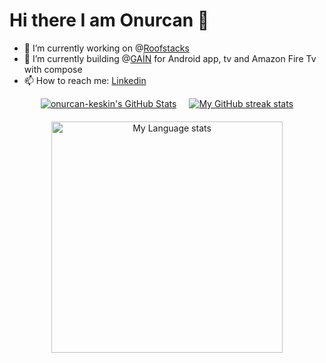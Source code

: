 
# Hi there I am Onurcan 👋

- 🔭 I’m currently working on @[Roofstacks](https://roofstacks.com/)
- 🌱 I’m currently building @[GAİN](https://play.google.com/store/apps/details?id=com.trgain.mikrogain&hl=tr&pli=1) for Android app, tv and Amazon Fire Tv with compose
- 📫 How to reach me: [Linkedin](https://www.linkedin.com/in/onurcan-keskin-andev97/)

<div style="display: flex; flex-direction: column; justify-content: center; align-items: center; gap: 20px;">
  <!-- GitHub Stats and Streak Stats -->
  <div style="display: flex; justify-content: center; align-items: center; gap: 20px;">
    <a href="https://awesome-github-stats.azurewebsites.net/index.html??cardType=github&theme=nord&preferLogin=false&Border=DD272700">    
      <img alt="onurcan-keskin's GitHub Stats" src="https://awesome-github-stats.azurewebsites.net/user-stats/onurcan-keskin?cardType=github&theme=nord&preferLogin=false&Border=DD272700" />
    </a>
             
  <a href="https://github-readme-streak-stats-phi-opal.vercel.app/?user=onurcan-keskin&theme=nord&locale=en&type=svg&hide_border=true">
      <img src="https://github-readme-streak-stats-phi-opal.vercel.app/?user=onurcan-keskin&theme=nord&locale=en&type=svg&hide_border=true" alt="My GitHub streak stats" />
    </a>
  </div>

  <!-- Language Stats -->
  <div style="text-align: center;">
    <a href="https://github-readme-stats-steel-omega.vercel.app/api/top-langs/?username=onurcan-keskin&layout=pie&theme=nord&hide_border=true&langs_count=10">
      <img
        src="https://github-readme-stats-steel-omega.vercel.app/api/top-langs/?username=onurcan-keskin&layout=pie&theme=nord&hide_border=true&langs_count=10"
        alt="My Language stats"
        height="370"/>
    </a>
  </div>
</div>

